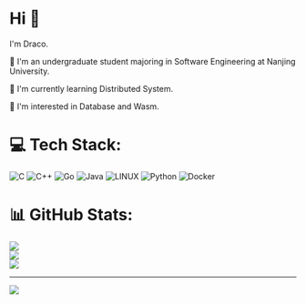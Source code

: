 # Hi 👋
I'm Draco.

📔 I'm an undergraduate student majoring in Software Engineering at Nanjing University.

🌱 I'm currently learning Distributed System.

🔭 I'm interested in Database and Wasm.

# 💻 Tech Stack:

![C](https://img.shields.io/badge/c-%2300599C.svg?style=for-the-badge&logo=c&logoColor=white) ![C++](https://img.shields.io/badge/c++-%2300599C.svg?style=for-the-badge&logo=c%2B%2B&logoColor=white) ![Go](https://img.shields.io/badge/go-%2300ADD8.svg?style=for-the-badge&logo=go&logoColor=white) ![Java](https://img.shields.io/badge/java-%23ED8B00.svg?style=for-the-badge&logo=java&logoColor=white) ![LINUX](https://img.shields.io/badge/Linux-FCC624?style=for-the-badge&logo=linux&logoColor=black) ![Python](https://img.shields.io/badge/python-3670A0?style=for-the-badge&logo=python&logoColor=ffdd54) ![Docker](https://img.shields.io/badge/docker-%230db7ed.svg?style=for-the-badge&logo=docker&logoColor=white)
# 📊 GitHub Stats:
![](https://github-readme-stats.vercel.app/api?username=Draco&theme=default&hide_border=false&include_all_commits=true&count_private=true)<br/>
![](https://github-readme-streak-stats.herokuapp.com/?user=Draco&theme=default&hide_border=false)<br/>
![](https://github-readme-stats.vercel.app/api/top-langs/?username=Draco&theme=default&hide_border=false&include_all_commits=true&count_private=true&layout=compact)

---
[![](https://visitcount.itsvg.in/api?id=Draco&icon=0&color=0)](https://visitcount.itsvg.in)

<!-- Proudly created with GPRM ( https://gprm.itsvg.in ) -->